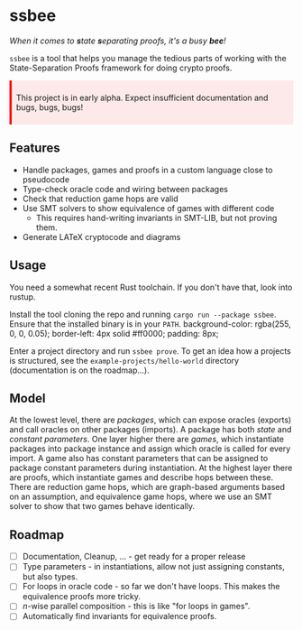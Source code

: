 
# ssbee

_When it comes to **s**tate **s**eparating proofs, it's a busy **bee**!_

`ssbee` is a tool that helps you manage the tedious parts of working with the State-Separation Proofs framework for doing crypto proofs.

<div style="background-color: rgba(255, 0, 0, 0.08);
            border-left:      4px solid #ff0000;
            padding:          8px;">

This project is in early alpha. Expect insufficient documentation and  bugs, bugs, bugs!

</div>

## Features

- Handle packages, games and proofs in a custom language close to pseudocode
- Type-check oracle code and wiring between packages
- Check that reduction game hops are valid
- Use SMT solvers to show equivalence of games with different code
  - This requires hand-writing invariants in SMT-LIB, but not proving them.
- Generate LATeX cryptocode and diagrams

## Usage

You need a somewhat recent Rust toolchain. If you don't have that, look into rustup.

Install the tool cloning the repo and running `cargo run --package ssbee`. Ensure that the installed binary is in your `PATH`. background-color: rgba(255, 0, 0, 0.05);
  border-left: 4px solid #ff0000;
  padding: 8px;

Enter a project directory and run `ssbee prove`. To get an idea how a projects is structured, see the `example-projects/hello-world` directory (documentation is on the roadmap...).

## Model

At the lowest level, there are _packages_, which can expose oracles (exports) and call oracles on other packages (imports). A package has both _state_ and _constant parameters_. One layer higher there are _games_, which instantiate packages into package instance and assign which oracle is called for every import. A game also has constant parameters that can be assigned to package constant parameters during instantiation. At the highest layer there are proofs, which instantiate games and describe hops between these. There are reduction game hops, which are graph-based arguments based on an assumption, and equivalence game hops, where we use an SMT solver to show that two games behave identically.

## Roadmap

- [ ] Documentation, Cleanup, ... - get ready for a proper release
- [ ] Type parameters - in instantiations, allow not just assigning constants, but also types.
- [ ] For loops in oracle code - so far we don't have loops. This makes the equivalence proofs more tricky.
- [ ] $n$-wise parallel composition - this is like "for loops in games".
- [ ] Automatically find invariants for equivalence proofs.
